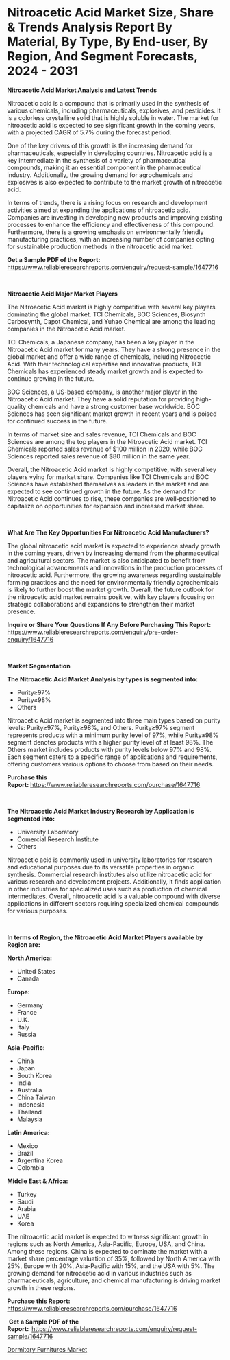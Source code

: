 <p><h1>Nitroacetic Acid Market Size, Share & Trends Analysis Report By Material, By Type, By End-user, By Region, And Segment Forecasts, 2024 - 2031</h1></p><p><strong>Nitroacetic Acid Market Analysis and Latest Trends</strong></p>
<p><p>Nitroacetic acid is a compound that is primarily used in the synthesis of various chemicals, including pharmaceuticals, explosives, and pesticides. It is a colorless crystalline solid that is highly soluble in water. The market for nitroacetic acid is expected to see significant growth in the coming years, with a projected CAGR of 5.7% during the forecast period. </p><p>One of the key drivers of this growth is the increasing demand for pharmaceuticals, especially in developing countries. Nitroacetic acid is a key intermediate in the synthesis of a variety of pharmaceutical compounds, making it an essential component in the pharmaceutical industry. Additionally, the growing demand for agrochemicals and explosives is also expected to contribute to the market growth of nitroacetic acid.</p><p>In terms of trends, there is a rising focus on research and development activities aimed at expanding the applications of nitroacetic acid. Companies are investing in developing new products and improving existing processes to enhance the efficiency and effectiveness of this compound. Furthermore, there is a growing emphasis on environmentally friendly manufacturing practices, with an increasing number of companies opting for sustainable production methods in the nitroacetic acid market.</p></p>
<p><strong>Get a Sample PDF of the Report:&nbsp;</strong> <a href="https://www.reliableresearchreports.com/enquiry/request-sample/1647716">https://www.reliableresearchreports.com/enquiry/request-sample/1647716</a></p>
<p>&nbsp;</p>
<p><strong>Nitroacetic Acid Major Market Players</strong></p>
<p><p>The Nitroacetic Acid market is highly competitive with several key players dominating the global market. TCI Chemicals, BOC Sciences, Biosynth Carbosynth, Capot Chemical, and Yuhao Chemical are among the leading companies in the Nitroacetic Acid market.</p><p>TCI Chemicals, a Japanese company, has been a key player in the Nitroacetic Acid market for many years. They have a strong presence in the global market and offer a wide range of chemicals, including Nitroacetic Acid. With their technological expertise and innovative products, TCI Chemicals has experienced steady market growth and is expected to continue growing in the future.</p><p>BOC Sciences, a US-based company, is another major player in the Nitroacetic Acid market. They have a solid reputation for providing high-quality chemicals and have a strong customer base worldwide. BOC Sciences has seen significant market growth in recent years and is poised for continued success in the future.</p><p>In terms of market size and sales revenue, TCI Chemicals and BOC Sciences are among the top players in the Nitroacetic Acid market. TCI Chemicals reported sales revenue of $100 million in 2020, while BOC Sciences reported sales revenue of $80 million in the same year.</p><p>Overall, the Nitroacetic Acid market is highly competitive, with several key players vying for market share. Companies like TCI Chemicals and BOC Sciences have established themselves as leaders in the market and are expected to see continued growth in the future. As the demand for Nitroacetic Acid continues to rise, these companies are well-positioned to capitalize on opportunities for expansion and increased market share.</p></p>
<p>&nbsp;</p>
<p><strong>What Are The Key Opportunities For Nitroacetic Acid Manufacturers?</strong></p>
<p><p>The global nitroacetic acid market is expected to experience steady growth in the coming years, driven by increasing demand from the pharmaceutical and agricultural sectors. The market is also anticipated to benefit from technological advancements and innovations in the production processes of nitroacetic acid. Furthermore, the growing awareness regarding sustainable farming practices and the need for environmentally friendly agrochemicals is likely to further boost the market growth. Overall, the future outlook for the nitroacetic acid market remains positive, with key players focusing on strategic collaborations and expansions to strengthen their market presence.</p></p>
<p><strong>Inquire or Share Your Questions If Any Before Purchasing This Report:</strong> <a href="https://www.reliableresearchreports.com/enquiry/pre-order-enquiry/1647716">https://www.reliableresearchreports.com/enquiry/pre-order-enquiry/1647716</a></p>
<p>&nbsp;</p>
<p><strong>Market Segmentation</strong></p>
<p><strong>The Nitroacetic Acid Market Analysis by types is segmented into:</strong></p>
<p><ul><li>Purity≥97%</li><li>Purity≥98%</li><li>Others</li></ul></p>
<p><p>Nitroacetic Acid market is segmented into three main types based on purity levels: Purity≥97%, Purity≥98%, and Others. Purity≥97% segment represents products with a minimum purity level of 97%, while Purity≥98% segment denotes products with a higher purity level of at least 98%. The Others market includes products with purity levels below 97% and 98%. Each segment caters to a specific range of applications and requirements, offering customers various options to choose from based on their needs.</p></p>
<p><strong>Purchase this Report:&nbsp;</strong><a href="https://www.reliableresearchreports.com/purchase/1647716">https://www.reliableresearchreports.com/purchase/1647716</a></p>
<p>&nbsp;</p>
<p><strong>The Nitroacetic Acid Market Industry Research by Application is segmented into:</strong></p>
<p><ul><li>University Laboratory</li><li>Comercial Research Institute</li><li>Others</li></ul></p>
<p><p>Nitroacetic acid is commonly used in university laboratories for research and educational purposes due to its versatile properties in organic synthesis. Commercial research institutes also utilize nitroacetic acid for various research and development projects. Additionally, it finds application in other industries for specialized uses such as production of chemical intermediates. Overall, nitroacetic acid is a valuable compound with diverse applications in different sectors requiring specialized chemical compounds for various purposes.</p></p>
<p>&nbsp;</p>
<p><strong>In terms of Region, the Nitroacetic Acid Market Players available by Region are:</strong></p>
<p>
    <p> <strong> North America: </strong>
        <ul>
            <li>United States</li>
            <li>Canada</li>
        </ul>
        </p> 
    <p> <strong> Europe: </strong>
        <ul>
            <li>Germany</li>
            <li>France</li>
            <li>U.K.</li>
            <li>Italy</li>
            <li>Russia</li>
        </ul>
        </p> 
    <p> <strong> Asia-Pacific: </strong>
        <ul>
            <li>China</li>
            <li>Japan</li>
            <li>South Korea</li>
            <li>India</li>
            <li>Australia</li>
            <li>China Taiwan</li>
            <li>Indonesia</li>
            <li>Thailand</li>
            <li>Malaysia</li>
        </ul>
        </p> 
    <p> <strong> Latin America: </strong>
        <ul>
            <li>Mexico</li>
            <li>Brazil</li>
            <li>Argentina Korea</li>
            <li>Colombia</li>
        </ul>
        </p> 
    <p> <strong> Middle East & Africa: </strong>
        <ul>
            <li>Turkey</li>
            <li>Saudi</li>
            <li>Arabia</li>
            <li>UAE</li>
            <li>Korea</li>
        </ul>
    </p>
    </p>
<p><p>The nitroacetic acid market is expected to witness significant growth in regions such as North America, Asia-Pacific, Europe, USA, and China. Among these regions, China is expected to dominate the market with a market share percentage valuation of 35%, followed by North America with 25%, Europe with 20%, Asia-Pacific with 15%, and the USA with 5%. The growing demand for nitroacetic acid in various industries such as pharmaceuticals, agriculture, and chemical manufacturing is driving market growth in these regions.</p></p>
<p><strong>Purchase this Report: </strong><a href="https://www.reliableresearchreports.com/purchase/1647716">https://www.reliableresearchreports.com/purchase/1647716</a></p>
<p>&nbsp;<strong>Get a Sample PDF of the Report:&nbsp;&nbsp;</strong><a href="https://www.reliableresearchreports.com/enquiry/request-sample/1647716">https://www.reliableresearchreports.com/enquiry/request-sample/1647716</a></p>
<p><strong></strong></p>
<p><p><a href="https://noble-drawer-34c.notion.site/Dormitory-Furnitures-Market-Research-Report-Reveals-The-Latest-Trends-And-Opportunities-of-this-Mark-4959e98268c94e66ad00e9df8438a5f6">Dormitory Furnitures Market</a></p></p>
